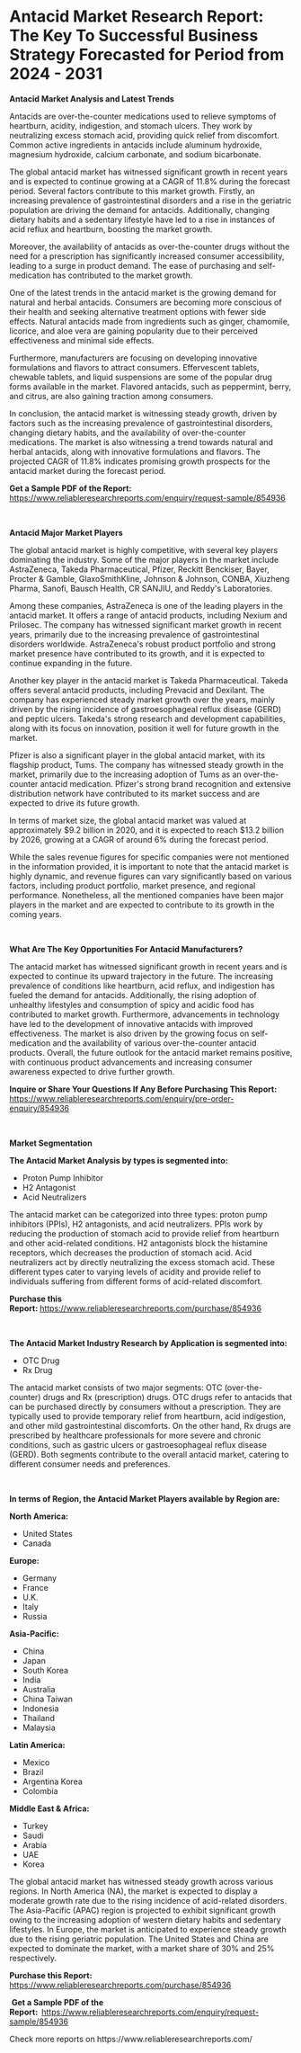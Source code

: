 <p><h1>Antacid Market Research Report: The Key To Successful Business Strategy Forecasted for Period from 2024 - 2031</h1></p><p><strong>Antacid Market Analysis and Latest Trends</strong></p>
<p><p>Antacids are over-the-counter medications used to relieve symptoms of heartburn, acidity, indigestion, and stomach ulcers. They work by neutralizing excess stomach acid, providing quick relief from discomfort. Common active ingredients in antacids include aluminum hydroxide, magnesium hydroxide, calcium carbonate, and sodium bicarbonate.</p><p>The global antacid market has witnessed significant growth in recent years and is expected to continue growing at a CAGR of 11.8% during the forecast period. Several factors contribute to this market growth. Firstly, an increasing prevalence of gastrointestinal disorders and a rise in the geriatric population are driving the demand for antacids. Additionally, changing dietary habits and a sedentary lifestyle have led to a rise in instances of acid reflux and heartburn, boosting the market growth.</p><p>Moreover, the availability of antacids as over-the-counter drugs without the need for a prescription has significantly increased consumer accessibility, leading to a surge in product demand. The ease of purchasing and self-medication has contributed to the market growth.</p><p>One of the latest trends in the antacid market is the growing demand for natural and herbal antacids. Consumers are becoming more conscious of their health and seeking alternative treatment options with fewer side effects. Natural antacids made from ingredients such as ginger, chamomile, licorice, and aloe vera are gaining popularity due to their perceived effectiveness and minimal side effects.</p><p>Furthermore, manufacturers are focusing on developing innovative formulations and flavors to attract consumers. Effervescent tablets, chewable tablets, and liquid suspensions are some of the popular drug forms available in the market. Flavored antacids, such as peppermint, berry, and citrus, are also gaining traction among consumers.</p><p>In conclusion, the antacid market is witnessing steady growth, driven by factors such as the increasing prevalence of gastrointestinal disorders, changing dietary habits, and the availability of over-the-counter medications. The market is also witnessing a trend towards natural and herbal antacids, along with innovative formulations and flavors. The projected CAGR of 11.8% indicates promising growth prospects for the antacid market during the forecast period.</p></p>
<p><strong>Get a Sample PDF of the Report:&nbsp;</strong> <a href="https://www.reliableresearchreports.com/enquiry/request-sample/854936">https://www.reliableresearchreports.com/enquiry/request-sample/854936</a></p>
<p>&nbsp;</p>
<p><strong>Antacid Major Market Players</strong></p>
<p><p>The global antacid market is highly competitive, with several key players dominating the industry. Some of the major players in the market include AstraZeneca, Takeda Pharmaceutical, Pfizer, Reckitt Benckiser, Bayer, Procter & Gamble, GlaxoSmithKline, Johnson & Johnson, CONBA, Xiuzheng Pharma, Sanofi, Bausch Health, CR SANJIU, and Reddy's Laboratories.</p><p>Among these companies, AstraZeneca is one of the leading players in the antacid market. It offers a range of antacid products, including Nexium and Prilosec. The company has witnessed significant market growth in recent years, primarily due to the increasing prevalence of gastrointestinal disorders worldwide. AstraZeneca's robust product portfolio and strong market presence have contributed to its growth, and it is expected to continue expanding in the future.</p><p>Another key player in the antacid market is Takeda Pharmaceutical. Takeda offers several antacid products, including Prevacid and Dexilant. The company has experienced steady market growth over the years, mainly driven by the rising incidence of gastroesophageal reflux disease (GERD) and peptic ulcers. Takeda's strong research and development capabilities, along with its focus on innovation, position it well for future growth in the market.</p><p>Pfizer is also a significant player in the global antacid market, with its flagship product, Tums. The company has witnessed steady growth in the market, primarily due to the increasing adoption of Tums as an over-the-counter antacid medication. Pfizer's strong brand recognition and extensive distribution network have contributed to its market success and are expected to drive its future growth.</p><p>In terms of market size, the global antacid market was valued at approximately $9.2 billion in 2020, and it is expected to reach $13.2 billion by 2026, growing at a CAGR of around 6% during the forecast period.</p><p>While the sales revenue figures for specific companies were not mentioned in the information provided, it is important to note that the antacid market is highly dynamic, and revenue figures can vary significantly based on various factors, including product portfolio, market presence, and regional performance. Nonetheless, all the mentioned companies have been major players in the market and are expected to contribute to its growth in the coming years.</p></p>
<p>&nbsp;</p>
<p><strong>What Are The Key Opportunities For Antacid Manufacturers?</strong></p>
<p><p>The antacid market has witnessed significant growth in recent years and is expected to continue its upward trajectory in the future. The increasing prevalence of conditions like heartburn, acid reflux, and indigestion has fueled the demand for antacids. Additionally, the rising adoption of unhealthy lifestyles and consumption of spicy and acidic food has contributed to market growth. Furthermore, advancements in technology have led to the development of innovative antacids with improved effectiveness. The market is also driven by the growing focus on self-medication and the availability of various over-the-counter antacid products. Overall, the future outlook for the antacid market remains positive, with continuous product advancements and increasing consumer awareness expected to drive further growth.</p></p>
<p><strong>Inquire or Share Your Questions If Any Before Purchasing This Report:</strong> <a href="https://www.reliableresearchreports.com/enquiry/pre-order-enquiry/854936">https://www.reliableresearchreports.com/enquiry/pre-order-enquiry/854936</a></p>
<p>&nbsp;</p>
<p><strong>Market Segmentation</strong></p>
<p><strong>The Antacid Market Analysis by types is segmented into:</strong></p>
<p><ul><li>Proton Pump Inhibitor</li><li>H2 Antagonist</li><li>Acid Neutralizers</li></ul></p>
<p><p>The antacid market can be categorized into three types: proton pump inhibitors (PPIs), H2 antagonists, and acid neutralizers. PPIs work by reducing the production of stomach acid to provide relief from heartburn and other acid-related conditions. H2 antagonists block the histamine receptors, which decreases the production of stomach acid. Acid neutralizers act by directly neutralizing the excess stomach acid. These different types cater to varying levels of acidity and provide relief to individuals suffering from different forms of acid-related discomfort.</p></p>
<p><strong>Purchase this Report:&nbsp;</strong><a href="https://www.reliableresearchreports.com/purchase/854936">https://www.reliableresearchreports.com/purchase/854936</a></p>
<p>&nbsp;</p>
<p><strong>The Antacid Market Industry Research by Application is segmented into:</strong></p>
<p><ul><li>OTC Drug</li><li>Rx Drug</li></ul></p>
<p><p>The antacid market consists of two major segments: OTC (over-the-counter) drugs and Rx (prescription) drugs. OTC drugs refer to antacids that can be purchased directly by consumers without a prescription. They are typically used to provide temporary relief from heartburn, acid indigestion, and other mild gastrointestinal discomforts. On the other hand, Rx drugs are prescribed by healthcare professionals for more severe and chronic conditions, such as gastric ulcers or gastroesophageal reflux disease (GERD). Both segments contribute to the overall antacid market, catering to different consumer needs and preferences.</p></p>
<p>&nbsp;</p>
<p><strong>In terms of Region, the Antacid Market Players available by Region are:</strong></p>
<p>
    <p> <strong> North America: </strong>
        <ul>
            <li>United States</li>
            <li>Canada</li>
        </ul>
        </p> 
    <p> <strong> Europe: </strong>
        <ul>
            <li>Germany</li>
            <li>France</li>
            <li>U.K.</li>
            <li>Italy</li>
            <li>Russia</li>
        </ul>
        </p> 
    <p> <strong> Asia-Pacific: </strong>
        <ul>
            <li>China</li>
            <li>Japan</li>
            <li>South Korea</li>
            <li>India</li>
            <li>Australia</li>
            <li>China Taiwan</li>
            <li>Indonesia</li>
            <li>Thailand</li>
            <li>Malaysia</li>
        </ul>
        </p> 
    <p> <strong> Latin America: </strong>
        <ul>
            <li>Mexico</li>
            <li>Brazil</li>
            <li>Argentina Korea</li>
            <li>Colombia</li>
        </ul>
        </p> 
    <p> <strong> Middle East & Africa: </strong>
        <ul>
            <li>Turkey</li>
            <li>Saudi</li>
            <li>Arabia</li>
            <li>UAE</li>
            <li>Korea</li>
        </ul>
    </p>
    </p>
<p><p>The global antacid market has witnessed steady growth across various regions. In North America (NA), the market is expected to display a moderate growth rate due to the rising incidence of acid-related disorders. The Asia-Pacific (APAC) region is projected to exhibit significant growth owing to the increasing adoption of western dietary habits and sedentary lifestyles. In Europe, the market is anticipated to experience steady growth due to the rising geriatric population. The United States and China are expected to dominate the market, with a market share of 30% and 25% respectively.</p></p>
<p><strong>Purchase this Report: </strong><a href="https://www.reliableresearchreports.com/purchase/854936">https://www.reliableresearchreports.com/purchase/854936</a></p>
<p>&nbsp;<strong>Get a Sample PDF of the Report:&nbsp;&nbsp;</strong><a href="https://www.reliableresearchreports.com/enquiry/request-sample/854936">https://www.reliableresearchreports.com/enquiry/request-sample/854936</a></p>
<p><strong></strong></p>
<p>Check more reports on https://www.reliableresearchreports.com/</p>